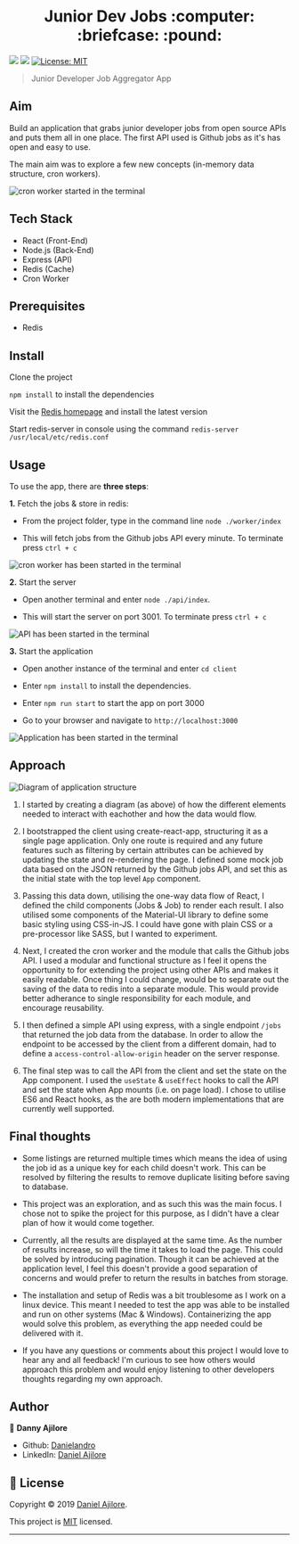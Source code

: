 <h1 align="center">Junior Dev Jobs :computer: :briefcase: :pound:</h1>
<p>
  <img src="https://img.shields.io/badge/npm-v6.9.0-blue" />

  <img src="https://img.shields.io/badge/node.js-v10.17.0-green.svg" />

  <a href="https://github.com/Danielandro/java-calculator/graphs/commit-activity" target="_blank">
  </a>

  <a href="https://github.com/Danielandro/java-calculator/blob/master/LICENSE" target="_blank">
    <img alt="License: MIT" src="https://img.shields.io/github/license/Danielandro/java-calculator" />
  </a>
</p>

> Junior Developer Job Aggregator App

## Aim

Build an application that grabs junior developer jobs from open source APIs and puts them all in one place. The first API used is Github jobs as it's has open and easy to use.

The main aim was to explore a few new concepts (in-memory data structure, cron workers).

![cron worker started in the terminal](/screenshots/app-screenshot-1.png)

## Tech Stack

- React (Front-End)
- Node.js (Back-End)
- Express (API)
- Redis (Cache)
- Cron Worker

## Prerequisites

- Redis

## Install

Clone the project

`npm install` to install the dependencies

Visit the [Redis homepage](https://redis.io/) and install the latest version

Start redis-server in console using the command `redis-server /usr/local/etc/redis.conf`

## Usage

To use the app, there are **three steps**:

**1.** Fetch the jobs & store in redis:

- From the project folder, type in the command line `node ./worker/index`

- This will fetch jobs from the Github jobs API every minute. To terminate press `ctrl + c`

![cron worker has been started in the terminal](/screenshots/start-fetching-github-jobs.png)

**2.** Start the server

- Open another terminal and enter `node ./api/index`.

- This will start the server on port 3001. To terminate press `ctrl + c`

![API has been started in the terminal](/screenshots/start-api-server.png)

**3.** Start the application

- Open another instance of the terminal and enter `cd client`

- Enter `npm install` to install the dependencies.

- Enter `npm run start` to start the app on port 3000

- Go to your browser and navigate to `http://localhost:3000`

![Application has been started in the terminal](/screenshots/start-client.png)

## Approach

![Diagram of application structure](/screenshots/app-diagram.png)

1. I started by creating a diagram (as above) of how the different elements needed to interact with eachother and how the data would flow.

2. I bootstrapped the client using create-react-app, structuring it as a single page application. Only one route is required and any future features such as filtering by certain attributes can be achieved by updating the state and re-rendering the page. I defined some mock job data based on the JSON returned by the Github jobs API, and set this as the initial state with the top level `App` component.

3. Passing this data down, utilising the one-way data flow of React, I defined the child components (Jobs & Job) to render each result. I also utilised some components of the Material-UI library to define some basic styling using CSS-in-JS. I could have gone with plain CSS or a pre-processor like SASS, but I wanted to experiment.

4. Next, I created the cron worker and the module that calls the Github jobs API. I used a modular and functional structure as I feel it opens the opportunity to for extending the project using other APIs and makes it easily readable. Once thing I could change, would be to separate out the saving of the data to redis into a separate module. This would provide better adherance to single responsibility for each module, and encourage reusability.

5. I then defined a simple API using express, with a single endpoint `/jobs` that returned the job data from the database. In order to allow the endpoint to be accessed by the client from a different domain, had to define a `access-control-allow-origin` header on the server response.

6. The final step was to call the API from the client and set the state on the App component. I used the `useState` & `useEffect` hooks to call the API and set the state when App mounts (i.e. on page load). I chose to utilise ES6 and React hooks, as the are both modern implementations that are currently well supported.

## Final thoughts

- Some listings are returned multiple times which means the idea of using the job id as a unique key for each child doesn't work. This can be resolved by filtering the results to remove duplicate lisiting before saving to database.

- This project was an exploration, and as such this was the main focus. I chose not to spike the project for this purpose, as I didn't have a clear plan of how it would come together.

- Currently, all the results are displayed at the same time. As the number of results increase, so will the time it takes to load the page. This could be solved by introducing pagination. Though it can be achieved at the application level, I feel this doesn't provide a good separation of concerns and would prefer to return the results in batches from storage.

- The installation and setup of Redis was a bit troublesome as I work on a linux device. This meant I needed to test the app was able to be installed and run on other systems (Mac & Windows). Containerizing the app would solve this problem, as everything the app needed could be delivered with it.

- If you have any questions or comments about this project I would love to hear any and all feedback! I'm curious to see how others would approach this problem and would enjoy listening to other developers thoughts regarding my own approach.

## Author

👤 **Danny Ajilore**

- Github: [Danielandro](https://github.com/Danielandro)
- LinkedIn: [Daniel Ajilore](https://www.linkedin.com/in/daniel-ajilore-78029b16/)

## 📝 License

Copyright © 2019 [Daniel Ajilore](https://github.com/Danielandro).<br />

This project is [MIT](https://github.com/Danielandro/junior-jobs-app/blob/master/LICENSE) licensed.

---
